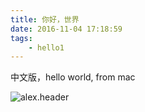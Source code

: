 ```yaml
---
title: 你好，世界
date: 2016-11-04 17:18:59
tags: 
	- hello1
---
```


中文版，hello world, from mac

![alex.header][1]



[1]: http://og43lpuu1.bkt.clouddn.com/image/png/info/Alex_1200x1200.pngAlex_1200x1200.png?imageMogr2/thumbnail/280x280!
